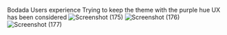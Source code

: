 Bodada Users experience
Trying to keep the theme with the purple hue 
UX has been considered 
![Screenshot (175)](https://user-images.githubusercontent.com/44963064/210220312-9c4b86ab-6a45-44b6-9b8e-4217a1682128.png)
![Screenshot (176)](https://user-images.githubusercontent.com/44963064/210220362-b6f4ea8d-ecfe-4297-945b-0ac6f153984b.png)
![Screenshot (177)](https://user-images.githubusercontent.com/44963064/210220391-8bc33b24-8e6e-4cde-9e20-1c92248e0d68.png)
